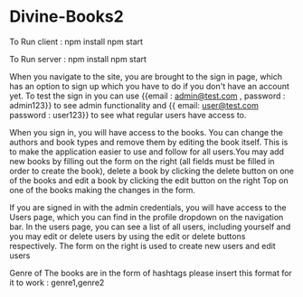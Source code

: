 # Divine-Books2

To Run client :
npm install 
npm start

To Run server :
npm install
npm start

When you navigate to the site, you are brought to the sign in page, which has an option to sign up which you have to do if you don't have an account yet. To test the sign in you can use {{email : admin@test.com , password : admin123}} to see admin functionality and {{ email: user@test.com password : user123}} to see what regular users have access to.

When you sign in, you will have access to the books. You can change the authors and book types and remove them by editing the book itself. This is to make the application easier to use and follow for all users.You may add new books by filling out the form on the right (all fields must be filled in order to create the book), delete a book by clicking the delete button on one of the books and edit a book by clicking the edit button on the right Top on one of the books making the changes in the form.

If you are signed in with the admin credentials, you will have access to the Users page, which you can find in the profile dropdown on the navigation bar. In the users page, you can see a list of all users, including yourself and you may edit or delete users by using the edit or delete buttons respectively. The form on the right is used to create new users and edit users

Genre of The books are in the form of hashtags please insert this format for it to work : genre1,genre2 
